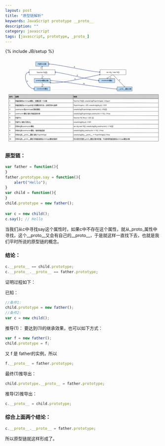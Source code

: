 ```yaml
---
layout: post
title: "原型链解析"
keywords: JavaScript prototype __proto__
description: ""
category: javascript
tags: [javascript, prototype, _proto_]
---
```

{% include JB/setup %}

<img src="/assets/images/yuan-xing-lian-jie-xi/chain.jpg" width="650px" />

<!-- more -->

### 原型链：

```javascript
var father = function(){
}
father.prototype.say = function(){
    alert("Hello");
}
var child = function(){
}
child.prototype = new father();

var c = new child();
c.say(); // Hello
```

当我们从c中寻找say这个属性时，如果c中不存在这个属性，就从_proto_属性中寻找，这个__proto__又会有自己的__proto__，于是就这样一直找下去，也就是我们平时所说的原型链的概念。

### 结论：

```javascript
c.__proto__ == child.prototype;
c.__proto__.__proto__ == father.prototype;
```

证明过程如下：

已知：

```javascript
//条件1:
child.prototype = new father();
//条件2:
var c = new child();
```

推导(1)：
要达到(1)的继承效果，也可以如下方式：

```javascript
var f = new father(); 
child.prototype = f; 
```

又 f 是 father的实例，所以

```javascript
f.__proto__ = father.prototype;
```

最终(1)推导出：

```javascript
child.prototype.__proto__ = father.prototype;
```

推导(2)推导出：

```javascript
c.__proto__ = child.prototype;
```

### 综合上面两个结论：

```javascript
c.__proto__.__proto__ = father.prototype;
```

所以原型链就这样形成了。